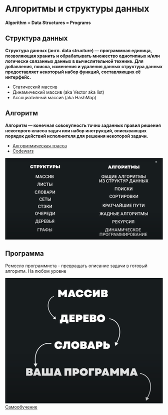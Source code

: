 # Алгоритмы и структуры данных

**Algorithm + Data Structures = Programs**

## Структура данных

**Структура данных (англ. data structure) — программная единица, позволяющая хранить и обрабатывать множество однотипных
и/или логически связанных данных в вычислительной технике. Для добавления, поиска, изменения и удаления данных структура
данных предоставляет некоторый набор функций, составляющих её интерфейс.**

- Статический массив
- Динамический массив (aka Vector aka list)
- Ассоциативный массив (aka HashMap)

## Алгоритм

**Алгоритм — конечная совокупность точно заданных правил решения некоторого класса задач или набор инструкций,
описывающих порядок действий исполнителя для решения некоторой задачи.**

- [Алгоритмическая трасса](https://github.com/trekhleb/javascript-algorithms/blob/master/README.ru-RU.md)
- [Codewars](www.codewars.com/r/TstSuw)

![img.png](all_you_need.png)

## Программа

Ремесло программиста - превращать описание задачи в готовый алгоритм. На любом уровне

![img.png](levels.png)
[Самообучение](https://github.com/ilmoi/teachyourselfCS-RU/blob/master/Teach_yourself_cs-2020-RU.md)
